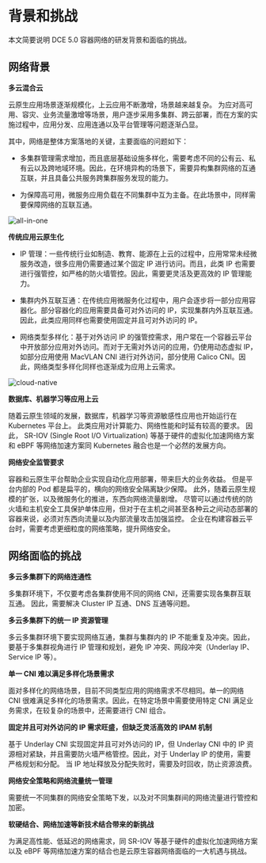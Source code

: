 # 背景和挑战

本文简要说明 DCE 5.0 容器网络的研发背景和面临的挑战。

## 网络背景

**多云混合云**

云原生应用场景逐渐规模化，上云应用不断激增，场景越来越复杂。
为应对高可用、容灾、业务流量激增等场景，用户逐步采用多集群、跨云部署，而在方案的实施过程中，应用分发、应用连通以及平台管理等问题逐渐凸显。

其中，网络是整体方案落地的关键，主要面临的问题如下：

- 多集群管理需求增加，而且底层基础设施多样化，需要考虑不同的公有云、私有云以及跨地域环境。因此，在环境异构的场景下，需要异构集群网络的互通互联，并且具备公共服务跨集群服务发现的能力。

- 为保障高可用，微服务应用负载在不同集群中互为主备。在此场景中，同样需要保障网络的互联互通。

![all-in-one](https://docs.daocloud.io/daocloud-docs-images/docs/network/images/intro01.png)

**传统应用云原生化**

- IP 管理：一些传统行业如制造、教育、能源在上云的过程中，应用常常未经微服务改造，很多应用仍需要通过某个固定 IP 进行访问。而且，此类 IP 也需要进行强管控，如严格的防火墙管控。因此，需要更灵活及更高效的 IP 管理能力。

- 集群内外互联互通：在传统应用微服务化过程中，用户会逐步将一部分应用容器化。部分容器化的应用需要具备可对外访问的 IP，实现集群内外互联互通。因此，此类应用同样也需要使用固定并且可对外访问的 IP。

- 网络类型多样化：基于对外访问 IP 的强管控需求，用户常在一个容器云平台中开放部分应用对外访问。而对于无需对外访问的应用，仍使用动态虚拟 IP，如部分应用使用 MacVLAN CNI 进行对外访问，部分使用 Calico CNI。因此，网络类型多样化同样也逐渐成为应用上云需求。

![cloud-native](https://docs.daocloud.io/daocloud-docs-images/docs/network/images/intro02.png)

**数据库、机器学习等应用上云**

随着云原生领域的发展，数据库，机器学习等资源敏感性应用也开始运行在 Kubernetes 平台上。
此类应用对计算能力、网络性能和时延有较高的要求。
因此， SR-IOV (Single Root I/O Virtualization) 等基于硬件的虚拟化加速网络方案和 eBPF 等网络加速方案同 Kubernetes 融合也是一个必然的发展方向。

**网络安全监管要求**

容器和云原生平台帮助企业实现自动化应用部署，带来巨大的业务收益。
但是平台内部的 Pod 都是扁平的，横向的网络安全隔离缺少保障。
此外，随着云原生规模的扩张，以及微服务化的推进，东西向网络流量剧增。
尽管可以通过传统的防火墙和主机安全工具保护单体应用，但对于在主机之间甚至各种云之间动态部署的容器来说，必须对东西向流量以及内部流量攻击加强监控。
企业在构建容器云平台时，需要考虑更细粒度的网络策略，提升网络安全。

## 网络面临的挑战

**多云多集群下的网络连通性**

多集群环境下，不仅要考虑各集群使用不同的网络 CNI，还需要实现各集群互联互通。
因此，需要解决 Cluster IP 互通、DNS 互通等问题。

**多云多集群下的统一 IP 资源管理**

多云多集群环境下要实现网络互通，集群与集群内的 IP 不能重复及冲突。因此，要基于多集群视角进行 IP 管理和规划，避免 IP 冲突、网段冲突（Underlay IP、Service IP 等）。

**单一 CNI 难以满足多样化场景需求**

面对多样化的网络场景，目前不同类型应用的网络需求不尽相同。单一的网络 CNI 很难满足多样化的场景需求。因此，在特定场景中需要使用特定 CNI 满足业务需求，在较复杂的场景中，还需要进行 CNI 组合。

**固定并且可对外访问的 IP 需求旺盛，但缺乏灵活高效的 IPAM 机制**

基于 Underlay CNI 实现固定并且可对外访问的 IP，但 Underlay CNI 中的 IP 资源相对紧缺，并且需要防火墙严格管控。因此，对于 Underlay IP 的使用，需要严格规划和分配。
当 IP 地址释放及分配失败时，需要及时回收，防止资源浪费。

**网络安全策略和网络流量统一管理**

需要统一不同集群的网络安全策略下发，以及对不同集群间的网络流量进行管控和加密。

**软硬结合、网络加速等新技术结合带来的新挑战**

为满足高性能、低延迟的网络需求，同 SR-IOV 等基于硬件的虚拟化加速网络方案以及 eBPF 等网络加速方案的结合也是云原生容器网络面临的一大机遇与挑战。
